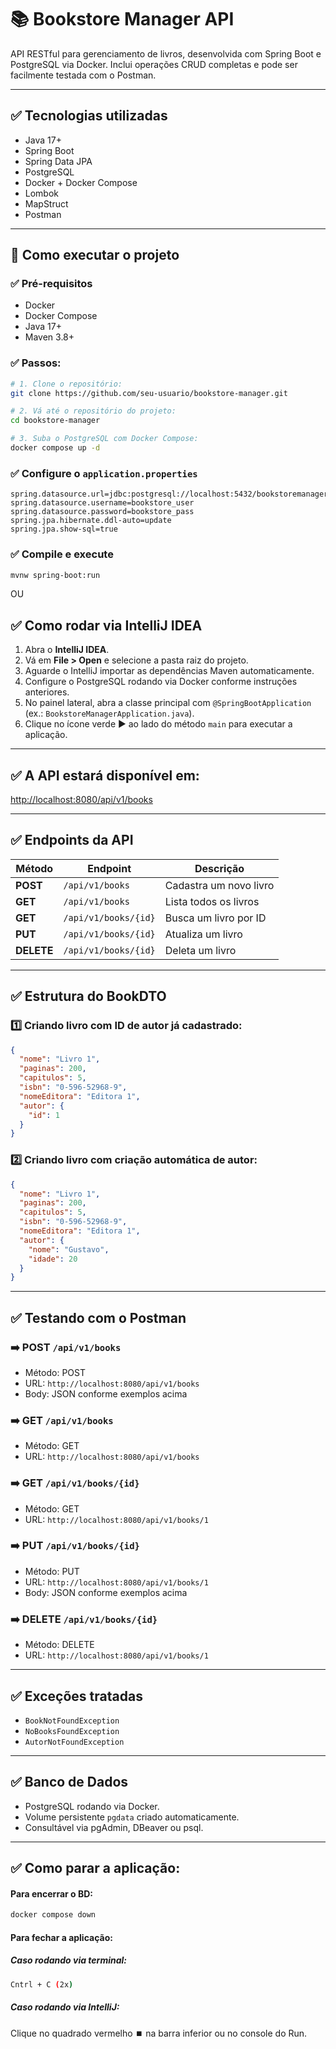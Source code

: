 # 📚 Bookstore Manager API

API RESTful para gerenciamento de livros, desenvolvida com Spring Boot e PostgreSQL via Docker.
Inclui operações CRUD completas e pode ser facilmente testada com o Postman.

---

## ✅ Tecnologias utilizadas
- Java 17+
- Spring Boot
- Spring Data JPA
- PostgreSQL
- Docker + Docker Compose
- Lombok
- MapStruct
- Postman

---

## 🚀 Como executar o projeto

### ✅ Pré-requisitos
- Docker
- Docker Compose
- Java 17+
- Maven 3.8+

### ✅ Passos:

```bash
# 1. Clone o repositório:
git clone https://github.com/seu-usuario/bookstore-manager.git

# 2. Vá até o repositório do projeto:
cd bookstore-manager

# 3. Suba o PostgreSQL com Docker Compose:
docker compose up -d
```

### ✅ Configure o `application.properties`

```properties
spring.datasource.url=jdbc:postgresql://localhost:5432/bookstoremanager
spring.datasource.username=bookstore_user
spring.datasource.password=bookstore_pass
spring.jpa.hibernate.ddl-auto=update
spring.jpa.show-sql=true
```

### ✅ Compile e execute

```bash
mvnw spring-boot:run
```

OU

## ✅ Como rodar via IntelliJ IDEA

1. Abra o **IntelliJ IDEA**.
2. Vá em **File > Open** e selecione a pasta raiz do projeto.
3. Aguarde o IntelliJ importar as dependências Maven automaticamente.
4. Configure o PostgreSQL rodando via Docker conforme instruções anteriores.
5. No painel lateral, abra a classe principal com `@SpringBootApplication` (ex.: `BookstoreManagerApplication.java`).
6. Clique no ícone verde ▶️ ao lado do método `main` para executar a aplicação.

---

## ✅ A API estará disponível em:

[http://localhost:8080/api/v1/books](http://localhost:8080/api/v1/books)

---

## ✅ Endpoints da API

| Método | Endpoint               | Descrição                  |
|-------- |---------------------- |---------------------------|
| **POST**   | `/api/v1/books`         | Cadastra um novo livro     |
| **GET**    | `/api/v1/books`         | Lista todos os livros      |
| **GET**    | `/api/v1/books/{id}`    | Busca um livro por ID      |
| **PUT**    | `/api/v1/books/{id}`    | Atualiza um livro          |
| **DELETE** | `/api/v1/books/{id}`    | Deleta um livro            |

---

## ✅ Estrutura do BookDTO

### 1️⃣ Criando livro com **ID de autor já cadastrado**:

```json
{
  "nome": "Livro 1",
  "paginas": 200,
  "capitulos": 5,
  "isbn": "0-596-52968-9",
  "nomeEditora": "Editora 1",
  "autor": {
    "id": 1
  }
}
```

### 2️⃣ Criando livro com **criação automática de autor**:

```json
{
  "nome": "Livro 1",
  "paginas": 200,
  "capitulos": 5,
  "isbn": "0-596-52968-9",
  "nomeEditora": "Editora 1",
  "autor": {
    "nome": "Gustavo",
    "idade": 20
  }
}
```

---

## ✅ Testando com o Postman

### ➡️ **POST** `/api/v1/books`
- Método: POST
- URL: `http://localhost:8080/api/v1/books`
- Body: JSON conforme exemplos acima

### ➡️ **GET** `/api/v1/books`
- Método: GET
- URL: `http://localhost:8080/api/v1/books`

### ➡️ **GET** `/api/v1/books/{id}`
- Método: GET
- URL: `http://localhost:8080/api/v1/books/1`

### ➡️ **PUT** `/api/v1/books/{id}`
- Método: PUT
- URL: `http://localhost:8080/api/v1/books/1`
- Body: JSON conforme exemplos acima

### ➡️ **DELETE** `/api/v1/books/{id}`
- Método: DELETE
- URL: `http://localhost:8080/api/v1/books/1`

---

## ✅ Exceções tratadas
- `BookNotFoundException`
- `NoBooksFoundException`
- `AutorNotFoundException`

---

## ✅ Banco de Dados

- PostgreSQL rodando via Docker.
- Volume persistente `pgdata` criado automaticamente.
- Consultável via pgAdmin, DBeaver ou psql.

---

## ✅ Como parar a aplicação:
#### Para encerrar o BD: ####
```bash
docker compose down
```
    
#### Para fechar a aplicação: ####

##### Caso rodando via terminal: ##### 
 ```bash
 Cntrl + C (2x)
```
     
##### Caso rodando via IntelliJ: #####

Clique no quadrado vermelho ⏹️ na barra inferior ou no console do Run.
